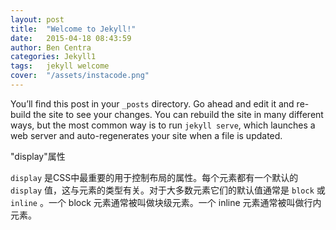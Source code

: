 ```yaml
---
layout: post
title:  "Welcome to Jekyll!"
date:   2015-04-18 08:43:59
author: Ben Centra
categories: Jekyll1
tags:	jekyll welcome
cover:  "/assets/instacode.png"
---
```

You’ll find this post in your `_posts` directory. Go ahead and edit it and re-build the site to see your changes. You can rebuild the site in many different ways, but the most common way is to run `jekyll serve`, which launches a web server and auto-regenerates your site when a file is updated.

"display"属性

`display` 是CSS中最重要的用于控制布局的属性。每个元素都有一个默认的 `display` 值，这与元素的类型有关。对于大多数元素它们的默认值通常是 `block` 或 `inline` 。一个 block 元素通常被叫做块级元素。一个 inline 元素通常被叫做行内元素。


